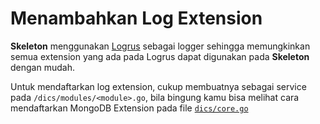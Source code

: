 # Menambahkan Log Extension

**Skeleton** menggunakan [Logrus](https://github.com/sirupsen/logrus) sebagai logger sehingga memungkinkan semua extension yang ada pada Logrus dapat digunakan pada **Skeleton** dengan mudah.

Untuk mendaftarkan log extension, cukup membuatnya sebagai service pada `/dics/modules/<module>.go`, bila bingung kamu bisa melihat cara mendaftarkan MongoDB Extension pada file [`dics/core.go`](https://github.com/crowdeco/skeleton/blob/main/dics/core.go#L417)
